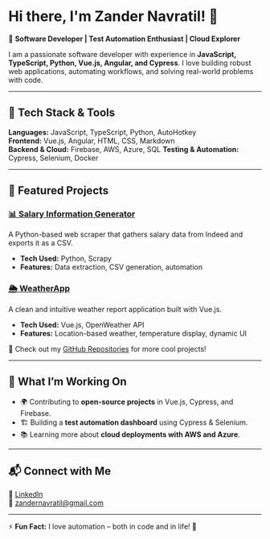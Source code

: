 # Hi there, I'm Zander Navratil! 👋

🚀 **Software Developer | Test Automation Enthusiast | Cloud Explorer**

I am a passionate software developer with experience in **JavaScript, TypeScript, Python, Vue.js, Angular, and Cypress**. I love building robust web applications, automating workflows, and solving real-world problems with code.

---

## 🔧 Tech Stack & Tools

**Languages:** JavaScript, TypeScript, Python, AutoHotkey  
**Frontend:** Vue.js, Angular, HTML, CSS, Markdown  
**Backend & Cloud:** Firebase, AWS, Azure, SQL
**Testing & Automation:** Cypress, Selenium, Docker  

---

## 📌 Featured Projects

### [📊 Salary Information Generator](https://github.com/ZNav/Salary-Info-Generator)
A Python-based web scraper that gathers salary data from Indeed and exports it as a CSV.
- **Tech Used:** Python, Scrapy
- **Features:** Data extraction, CSV generation, automation

### [🌦 WeatherApp](https://github.com/ZNav/WeatherApp)
A clean and intuitive weather report application built with Vue.js.
- **Tech Used:** Vue.js, OpenWeather API
- **Features:** Location-based weather, temperature display, dynamic UI

🔗 Check out my [GitHub Repositories](https://github.com/ZNav?tab=repositories) for more cool projects!

---

## 🚀 What I’m Working On
- 🌍 Contributing to **open-source projects** in Vue.js, Cypress, and Firebase.
- 🏗 Building a **test automation dashboard** using Cypress & Selenium.
- 📚 Learning more about **cloud deployments with AWS and Azure**.

---

## 📬 Connect with Me
💼 [LinkedIn](https://www.linkedin.com/in/zander-navratil-743452185/)  
📧 zandernavratil@gmail.com  

---

⚡ **Fun Fact:** I love automation – both in code and in life! 🚀
